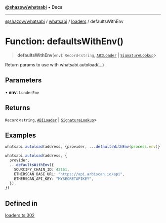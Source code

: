 [**@shazow/whatsabi**](../../../../../README.md) • **Docs**

***

[@shazow/whatsabi](../../../../../globals.md) / [whatsabi](../../../README.md) / [loaders](../README.md) / defaultsWithEnv

# Function: defaultsWithEnv()

> **defaultsWithEnv**(`env`): `Record`\<`string`, [`ABILoader`](../interfaces/ABILoader.md) \| [`SignatureLookup`](../interfaces/SignatureLookup.md)\>

Return params to use with whatsabi.autoload(...)

## Parameters

• **env**: `LoaderEnv`

## Returns

`Record`\<`string`, [`ABILoader`](../interfaces/ABILoader.md) \| [`SignatureLookup`](../interfaces/SignatureLookup.md)\>

## Examples

```ts
whatsabi.autoload(address, {provider, ...defaultsWithEnv(process.env)})
```

```ts
whatsabi.autoload(address, {
  provider,
  ...defaultsWithEnv({
    SOURCIFY_CHAIN_ID: 42161,
    ETHERSCAN_BASE_URL: "https://api.arbiscan.io/api",
    ETHERSCAN_API_KEY: "MYSECRETAPIKEY",
  }),
})
```

## Defined in

[loaders.ts:302](https://github.com/shazow/whatsabi/blob/main/src/loaders.ts#L302)
